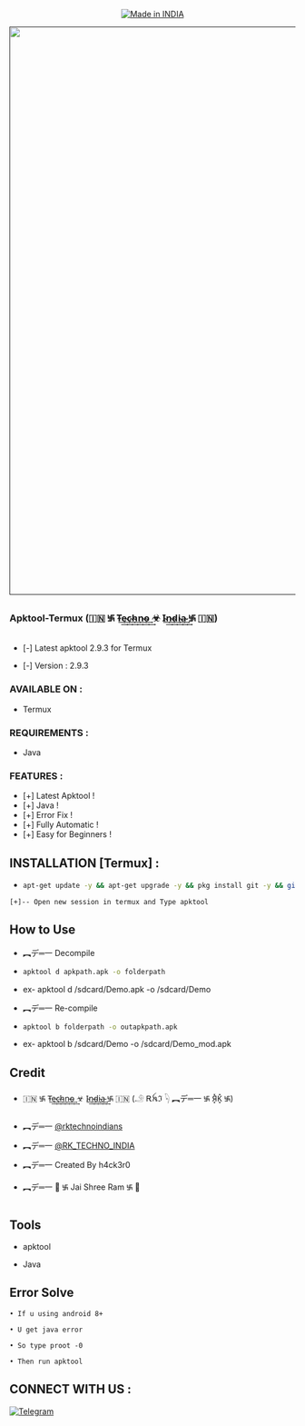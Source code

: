 <p align="center">
<a href="https://t.me/rktechnoindians"><img title="Made in INDIA" src="https://img.shields.io/badge/MADE%20IN-INDIA-SCRIPT?colorA=%23ff8100&colorB=%23017e40&colorC=%23ff0000&style=for-the-badge"></a>
</p>
<p align="center">
 <a href=""><img src="https://user-images.githubusercontent.com/46929618/150729143-6180cef9-6625-44b6-a27f-1da95c9af153.png" width="1000" hight="300"></a>
</p>

 
 ### Apktool-Termux (🇮🇳 ࿗ T̴͢͢e̴͢͢c̴͢͢h̴͢͢n̴͢͢o̴͢͢ ☣ I̴͢͢n̴͢͢d̴͢͢i̴͢͢a̴͢͢ ࿗ 🇮🇳)


* [-] Latest apktool 2.9.3 for Termux 

* [-] Version : 2.9.3


### AVAILABLE ON :

* Termux

### REQUIREMENTS :

* Java


### FEATURES :
* [+] Latest Apktool !
* [+] Java  !
* [+] Error Fix !
* [+] Fully Automatic !
* [+] Easy for Beginners !

## INSTALLATION [Termux] :

* ```bash
  apt-get update -y && apt-get upgrade -y && pkg install git -y && git clone https://github.com/TechnoIndian/Apktool && cd Apktool && chmod +x * && bash setup.sh && bash apktool.sh
```
[+]-- Open new session in termux and Type apktool
```


## How to Use
* ︻デ═一 Decompile

* ```bash
  apktool d apkpath.apk -o folderpath
  ```
* ex- apktool d /sdcard/Demo.apk -o /sdcard/Demo

* ︻デ═一 Re-compile

* ```bash
  apktool b folderpath -o outapkpath.apk
  ```

* ex- apktool b /sdcard/Demo -o /sdcard/Demo_mod.apk 

## Credit

* 🇮🇳 ࿗ T̴͢͢e̴͢͢c̴͢͢h̴͢͢n̴͢͢o̴͢͢ ☣ I̴͢͢n̴͢͢d̴͢͢i̴͢͢a̴͢͢ ࿗ 🇮🇳 (𓄂 Ꭱꫝℑ 𓆐 ︻デ═一 ࿗ Я͓̽K͓̽ ࿗)

* ︻デ═一 [@rktechnoindians](https://t.me/rktechnoindians)

* ︻デ═一 [@RK_TECHNO_INDIA](https://t.me/RK_TECHNO_INDIA)

* ︻デ═一 Created By h4ck3r0

* ︻デ═一 🚩 ࿗ Jai Shree Ram ࿗ 🚩
         
                
## Tools

* apktool 
 
* Java
 
## Error Solve

```
• If u using android 8+

• U get java error

• So type proot -0

• Then run apktool
```
## CONNECT WITH US :

[![Telegram](https://img.shields.io/badge/TELEGRAM-CHANNEL-red?style=for-the-badge&logo=telegram)](https://t.me/rktechnoindians)
